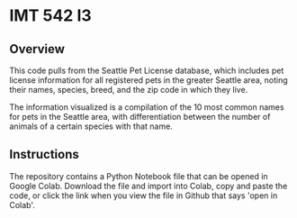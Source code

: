 # IMT 542 I3

## Overview
This code pulls from the Seattle Pet License database, which includes pet license information for all registered pets in the greater Seattle area, noting their names, species, breed, and the zip code in which they live.

The information visualized is a compilation of the 10 most common names for pets in the Seattle area, with differentiation between the number of animals of a certain species with that name.

## Instructions
The repository contains a Python Notebook file that can be opened in Google Colab. Download the file and import into Colab, copy and paste the code, or click the link when you view the file in Github that says 'open in Colab'.
